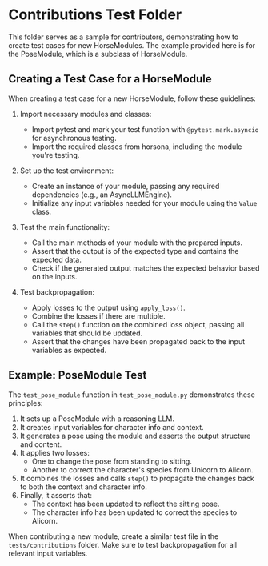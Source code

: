# Contributions Test Folder

This folder serves as a sample for contributors, demonstrating how to create test cases for new HorseModules. The example provided here is for the PoseModule, which is a subclass of HorseModule.

## Creating a Test Case for a HorseModule

When creating a test case for a new HorseModule, follow these guidelines:

1. Import necessary modules and classes:
   - Import pytest and mark your test function with `@pytest.mark.asyncio` for asynchronous testing.
   - Import the required classes from horsona, including the module you're testing.

2. Set up the test environment:
   - Create an instance of your module, passing any required dependencies (e.g., an AsyncLLMEngine).
   - Initialize any input variables needed for your module using the `Value` class.

3. Test the main functionality:
   - Call the main methods of your module with the prepared inputs.
   - Assert that the output is of the expected type and contains the expected data.
   - Check if the generated output matches the expected behavior based on the inputs.

4. Test backpropagation:
   - Apply losses to the output using `apply_loss()`.
   - Combine the losses if there are multiple.
   - Call the `step()` function on the combined loss object, passing all variables that should be updated.
   - Assert that the changes have been propagated back to the input variables as expected.

## Example: PoseModule Test

The `test_pose_module` function in `test_pose_module.py` demonstrates these principles:

1. It sets up a PoseModule with a reasoning LLM.
2. It creates input variables for character info and context.
3. It generates a pose using the module and asserts the output structure and content.
4. It applies two losses:
   - One to change the pose from standing to sitting.
   - Another to correct the character's species from Unicorn to Alicorn.
5. It combines the losses and calls `step()` to propagate the changes back to both the context and character info.
6. Finally, it asserts that:
   - The context has been updated to reflect the sitting pose.
   - The character info has been updated to correct the species to Alicorn.

When contributing a new module, create a similar test file in the `tests/contributions` folder. Make sure to test backpropagation for all relevant input variables.

